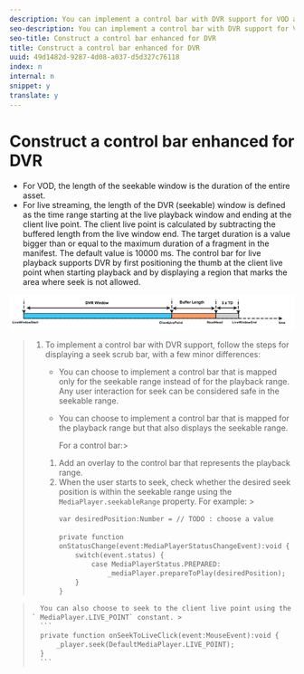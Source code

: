 ```yaml
---
description: You can implement a control bar with DVR support for VOD and live streaming. DVR support includes the concept of a seekable window and the client live point.
seo-description: You can implement a control bar with DVR support for VOD and live streaming. DVR support includes the concept of a seekable window and the client live point.
seo-title: Construct a control bar enhanced for DVR
title: Construct a control bar enhanced for DVR
uuid: 49d1482d-9287-4d08-a037-d5d327c76118
index: n
internal: n
snippet: y
translate: y
---
```


# Construct a control bar enhanced for DVR


* For VOD, the length of the seekable window is the duration of the entire asset.
* For live streaming, the length of the DVR (seekable) window is defined as the time range starting at the live playback window and ending at the client live point. The client live point is calculated by subtracting the buffered length from the live window end. The target duration is a value bigger than or equal to the maximum duration of a fragment in the manifest.
  The default value is 10000 ms.
  The control bar for live playback supports DVR by first positioning the thumb at the client live point when starting playback and by displaying a region that marks the area where seek is not allowed.

<a id="fig_37A39A28BA714BA5A2C461357ED5BD41"></a> ![](images/dvr-window.PNG) 
>1. To implement a control bar with DVR support, follow the steps for displaying a seek scrub bar, with a few minor differences:
>    
>    * You can choose to implement a control bar that is mapped only for the seekable range instead of for the playback range. Any user interaction for seek can be considered safe in the seekable range.
>    * You can choose to implement a control bar that is mapped for the playback range but that also displays the seekable range.
>    
>       For a control bar:>    
>    1. Add an overlay to the control bar that represents the playback range.
>    1. When the user starts to seek, check whether the desired seek position is within the seekable range using the ` MediaPlayer.seekableRange` property.
>       For example: >    
>       ```
>       var desiredPosition:Number = // TODO : choose a value 
>        
>       private function onStatusChange(event:MediaPlayerStatusChangeEvent):void { 
>           switch(event.status) { 
>               case MediaPlayerStatus.PREPARED: 
>                   _mediaPlayer.prepareToPlay(desiredPosition); 
>           } 
>       }
>       ```

>       You can also choose to seek to the client live point using the ` MediaPlayer.LIVE_POINT` constant. >    
>       ```
>       private function onSeekToLiveClick(event:MouseEvent):void { 
>           _player.seek(DefaultMediaPlayer.LIVE_POINT); 
>       }
>       ```

>    
